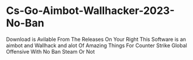 # Cs-Go-Aimbot-Wallhacker-2023-No-Ban
Download is Avilable From The Releases On Your Right
This Software is an aimbot and Wallhack and alot Of Amazing Things For Counter Strike Global Offensive With No Ban Steam Or Not
